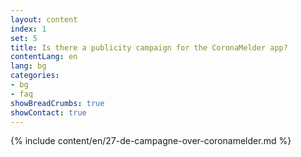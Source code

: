 ```yaml
---
layout: content
index: 1
set: 5
title: Is there a publicity campaign for the CoronaMelder app?
contentLang: en
lang: bg
categories:
- bg
- faq
showBreadCrumbs: true
showContact: true
---
```

{% include content/en/27-de-campagne-over-coronamelder.md %}
